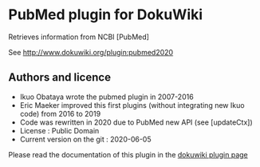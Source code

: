 # PubMed plugin for DokuWiki

Retrieves information from NCBI [PubMed]

See http://www.dokuwiki.org/plugin:pubmed2020

## Authors and licence

- Ikuo Obataya wrote the pubmed plugin in 2007-2016
- Eric Maeker improved this first plugins (without integrating new Ikuo code) from 2016 to 2019
- Code was rewritten in 2020 due to PubMed new API (see [updateCtx])
- License : Public Domain
- Current version on the git : 2020-06-05

Please read the documentation of this plugin in the [dokuwiki plugin page]

[dokuwiki plugin page]: https://www.dokuwiki.org/plugin:pubmed2020
